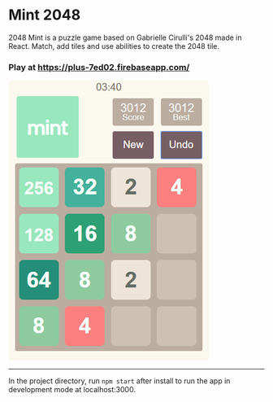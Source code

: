 # Mint 2048

2048 Mint is a puzzle game based on Gabrielle Cirulli's 2048 made in React. Match, add tiles and use abilities to create the 2048 tile.

### Play at https://plus-7ed02.firebaseapp.com/
 

![](pics/2048mint-sample.PNG)

***

In the project directory, run `npm start` after install to run the app in development mode at localhost:3000.
